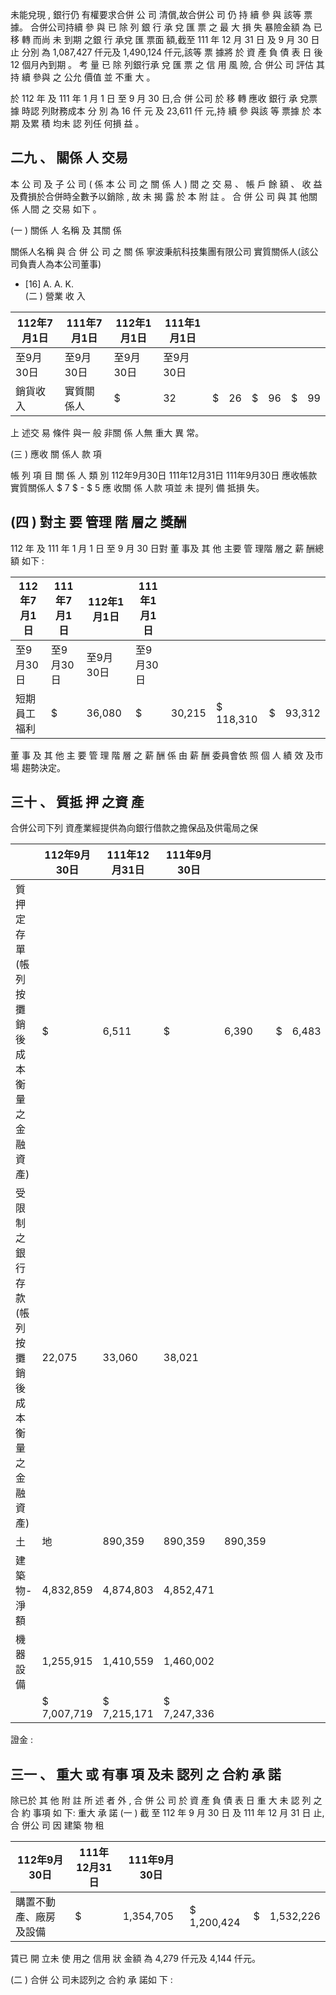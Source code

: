 未能兌現 , 銀行仍 有權要求合併 公 司 清償,故合併公 司 仍 持 續 參 與 該等 票 據。 合併公司持續 參 與 已 除 列 銀 行 承 兌 匯 票 之 最 大 損 失 暴險金額 為 已移 轉 而尚 未 到期 之銀 行 承兌 匯 票面 額,截至 111 年 12 月 31 日 及 9 月 30 日 止 分別 為 1,087,427 仟元及 1,490,124 仟元,該等 票 據將 於 資 產 負 債 表 日 後 12 個月內到期 。 考 量 已 除 列銀行承 兌 匯 票 之 信 用 風 險, 合 併公 司 評估 其持 續 參與 之 公允 價值 並 不重 大 。

於 112 年 及 111 年 1 月 1 日 至 9 月 30 日,合 併 公司 於 移 轉 應收 銀行 承 兌票 據 時認 列財務成本 分 別 為 16 仟 元 及 23,611 仟 元,持 續 參 與該 等 票據 於 本期 及累 積 均未 認 列任 何損 益 。

## 二九 、 關係 人 交易

 本 公 司 及 子 公 司 ( 係 本 公 司 之 關 係 人 ) 間 之 交 易 、 帳 戶 餘 額 、 收 益及費損於合併時全數予以銷除 , 故 未 揭 露 於 本 附 註 。 合 併 公 司 與 其 他關 係 人間 之 交易 如下 。

(一 ) 關係 人 名稱 及 其關 係

關係人名稱 與 合 併 公 司 之 關 係 寧波秉航科技集團有限公司 實質關係人(該公司負責人為本公司董事)
* [16] A. A. K.  
(二 ) 營業 收 入

| 112年7月1日   | 111年7月1日   | 112年1月1日   | 111年1月1日   |    |    |    |    |    |    |
|---------------|---------------|---------------|---------------|----|----|----|----|----|----|
| 至9月30日     | 至9月30日     | 至9月30日     | 至9月30日     |    |    |    |    |    |    |
| 銷貨收入      | 實質關係人    | $             | 32            | $  | 26 | $  | 96 | $  | 99 |

 上 述交 易 條件 與一 般 非關 係 人無 重大 異 常。

(三 ) 應收 關 係人 款 項

帳 列 項 目 關 係 人 類 別 112年9月30日 111年12月31日 111年9月30日 應收帳款 實質關係人 $ 7 $ - $ 5
 應 收關 係 人款 項並 未 提列 備 抵損 失。

## (四 ) 對主 要 管理 階 層之 獎酬

 112 年 及 111 年 1 月 1 日 至 9 月 30 日對 董 事及 其 他 主要 管 理階 層之 薪 酬總 額 如下 :

| 112年7月1日   | 111年7月1日   | 112年1月1日   | 111年1月1日   |        |           |    |        |
|---------------|---------------|---------------|---------------|--------|-----------|----|--------|
| 至9月30日     | 至9月30日     | 至9月30日     | 至9月30日     |        |           |    |        |
| 短期員工福利  | $             | 36,080        | $             | 30,215 | $ 118,310 | $  | 93,312 |

 董 事 及 其 他 主 要 管 理 階 層 之 薪 酬 係 由 薪 酬 委員會依 照 個 人 績 效 及市 場 趨勢決定。

## 三十 、 質抵 押 之資 產

 合併公司下列 資產業經提供為向銀行借款之擔保品及供電局之保

|                                                      | 112年9月30日   | 111年12月31日   | 111年9月30日   |         |    |       |
|------------------------------------------------------|----------------|-----------------|----------------|---------|----|-------|
| 質押定存單(帳列按攤銷後 成本衡量之金融資產)        | $              | 6,511           | $              | 6,390   | $  | 6,483 |
| 受限制之銀行存款(帳列按 攤銷後成本衡量之金融資 產) | 22,075         | 33,060          | 38,021         |         |    |       |
| 土                                                   | 地             | 890,359         | 890,359        | 890,359 |    |       |
| 建築物-淨額                                         | 4,832,859      | 4,874,803       | 4,852,471      |         |    |       |
| 機器設備                                             | 1,255,915      | 1,410,559       | 1,460,002      |         |    |       |
|                                                      | $ 7,007,719    | $ 7,215,171     | $ 7,247,336    |         |    |       |

證金 :

## 三一 、 重大 或 有事 項 及未 認列 之 合約 承 諾

 除已於 其 他 附 註 所 述 者 外 , 合 併 公 司 於 資 產 負 債 表 日 重 大 未 認 列 之合 約 事項 如 下: 重大 承 諾
(一 ) 截 至 112 年 9 月 30 日 及 111 年 12 月 31 日 止,合 併公 司 因 建築 物 租

| 112年9月30日           | 111年12月31日   | 111年9月30日   |             |    |           |
|------------------------|-----------------|----------------|-------------|----|-----------|
| 購置不動產、廠房及設備 | $               | 1,354,705      | $ 1,200,424 | $  | 1,532,226 |

賃已 開 立未 使 用之 信用 狀 金額 為 4,279 仟元及 4,144 仟元。

(二 ) 合併 公 司未認列之 合約 承 諾如 下 :